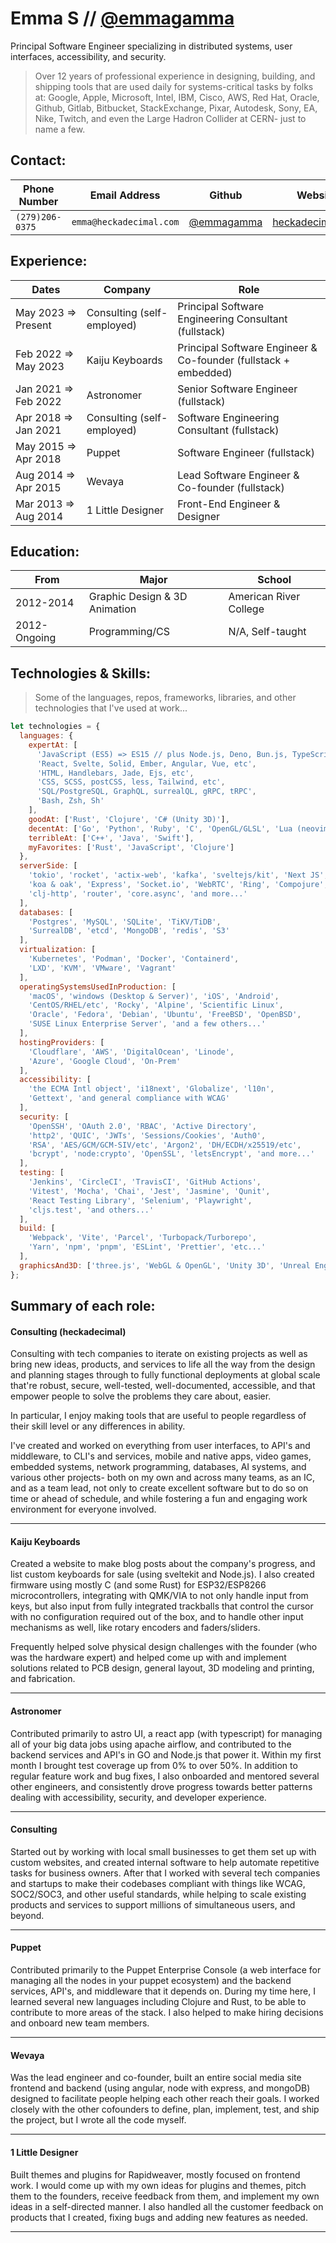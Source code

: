 # Emma S // [@emmagamma](https://github.com/emmagamma)

Principal Software Engineer specializing in distributed systems, user interfaces, accessibility, and security.

> Over 12 years of professional experience in designing, building, and shipping tools that are used daily for systems-critical tasks by folks at: Google, Apple, Microsoft, Intel, IBM, Cisco, AWS, Red Hat, Oracle, Github, Gitlab, Bitbucket, StackExchange, Pixar, Autodesk, Sony, EA, Nike, Twitch, and even the Large Hadron Collider at CERN- just to name a few.

## Contact:

| Phone Number    | Email Address                     | Github                                    | Website                                      |
| --------------- | --------------------------------- | ----------------------------------------- | -------------------------------------------- |
| `(279)206-0375` | `emma@heckadecimal.com`           | [@emmagamma](https://github.com/emmagamma) | [heckadecimal.com](https://heckadecimal.com) | 

## Experience:

| Dates                   | Company                           | Role                                                            |
| -------------------------- | --------------------------------- | --------------------------------------------------------------- |
| May 2023 => Present     | Consulting (self-employed)        | Principal Software Engineering Consultant (fullstack)                     |
| Feb 2022 => May 2023    | Kaiju Keyboards                   | Principal Software Engineer & Co-founder (fullstack + embedded)           |
| Jan 2021 => Feb 2022    | Astronomer                        | Senior Software Engineer (fullstack)                            |
| Apr 2018 => Jan 2021    | Consulting (self-employed)        | Software Engineering Consultant (fullstack)                     |
| May 2015 => Apr 2018    | Puppet                            | Software Engineer (fullstack)                                   |
| Aug 2014 => Apr 2015    | Wevaya                            | Lead Software Engineer & Co-founder (fullstack)                 |
| Mar 2013 => Aug 2014    | 1 Little Designer                 | Front-End Engineer & Designer                                   |

## Education:

| From         | Major                         | School                 |
| ------------ | ----------------------------- | ---------------------- |
| 2012-2014    | Graphic Design & 3D Animation | American River College |
| 2012-Ongoing | Programming/CS                | N/A, Self-taught       |

## Technologies & Skills:
> Some of the languages, repos, frameworks, libraries, and other technologies that I've used at work...

```javascript
let technologies = {
  languages: {
    expertAt: [
      'JavaScript (ES5) => ES15 // plus Node.js, Deno, Bun.js, TypeScript, JSDoc, etc',
      'React, Svelte, Solid, Ember, Angular, Vue, etc',
      'HTML, Handlebars, Jade, Ejs, etc',
      'CSS, SCSS, postCSS, less, Tailwind, etc',
      'SQL/PostgreSQL, GraphQL, surrealQL, gRPC, tRPC',
      'Bash, Zsh, Sh'
    ],
    goodAt: ['Rust', 'Clojure', 'C# (Unity 3D)'],
    decentAt: ['Go', 'Python', 'Ruby', 'C', 'OpenGL/GLSL', 'Lua (neovim)'],
    terribleAt: ['C++', 'Java', 'Swift'],
    myFavorites: ['Rust', 'JavaScript', 'Clojure']
  },
  serverSide: [
    'tokio', 'rocket', 'actix-web', 'kafka', 'sveltejs/kit', 'Next JS',
    'koa & oak', 'Express', 'Socket.io', 'WebRTC', 'Ring', 'Compojure',
    'clj-http', 'router', 'core.async', 'and more...'
  ],
  databases: [
    'Postgres', 'MySQL', 'SQLite', 'TiKV/TiDB',
    'SurrealDB', 'etcd', 'MongoDB', 'redis', 'S3'
  ],
  virtualization: [
    'Kubernetes', 'Podman', 'Docker', 'Containerd', 
    'LXD', 'KVM', 'VMware', 'Vagrant'
  ],
  operatingSystemsUsedInProduction: [
    'macOS', 'windows (Desktop & Server)', 'iOS', 'Android',
    'CentOS/RHEL/etc', 'Rocky', 'Alpine', 'Scientific Linux',
    'Oracle', 'Fedora', 'Debian', 'Ubuntu', 'FreeBSD', 'OpenBSD',
    'SUSE Linux Enterprise Server', 'and a few others...'
  ],
  hostingProviders: [
    'Cloudflare', 'AWS', 'DigitalOcean', 'Linode',
    'Azure', 'Google Cloud', 'On-Prem'
  ],
  accessibility: [
    'the ECMA Intl object', 'i18next', 'Globalize', 'l10n',
    'Gettext', 'and general compliance with WCAG'
  ],
  security: [
    'OpenSSH', 'OAuth 2.0', 'RBAC', 'Active Directory',
    'http2', 'QUIC', 'JWTs', 'Sessions/Cookies', 'Auth0',
    'RSA', 'AES/GCM/GCM-SIV/etc', 'Argon2', 'DH/ECDH/x25519/etc',
    'bcrypt', 'node:crypto', 'OpenSSL', 'letsEncrypt', 'and more...'
  ],
  testing: [
    'Jenkins', 'CircleCI', 'TravisCI', 'GitHub Actions',
    'Vitest', 'Mocha', 'Chai', 'Jest', 'Jasmine', 'Qunit',
    'React Testing Library', 'Selenium', 'Playwright',
    'cljs.test', 'and others...'
  ],
  build: [
    'Webpack', 'Vite', 'Parcel', 'Turbopack/Turborepo',
    'Yarn', 'npm', 'pnpm', 'ESLint', 'Prettier', 'etc...'
  ],
  graphicsAnd3D: ['three.js', 'WebGL & OpenGL', 'Unity 3D', 'Unreal Engine', 'Blender 3D']
};
```

## Summary of each role:

#### Consulting (heckadecimal)

Consulting with tech companies to iterate on existing projects as well as bring new ideas, products, and services to life all the way from the design and planning stages through to fully functional deployments at global scale that're robust, secure, well-tested, well-documented, accessible, and that empower people to solve the problems they care about, easier.

In particular, I enjoy making tools that are useful to people regardless of their skill level or any differences in ability.

I've created and worked on everything from user interfaces, to API's and middleware, to CLI's and services, mobile and native apps, video games, embedded systems, network programming, databases, AI systems, and various other projects- both on my own and across many teams, as an IC, and as a team lead, not only to create excellent software but to do so on time or ahead of schedule, and while fostering a fun and engaging work environment for everyone involved.

---

#### Kaiju Keyboards

Created a website to make blog posts about the company's progress, and list custom keyboards for sale (using sveltekit and Node.js). I also created firmware using mostly C (and some Rust) for ESP32/ESP8266 microcontrollers, integrating with QMK/VIA to not only handle input from keys, but also input from fully integrated trackballs that control the cursor with no configuration required out of the box, and to handle other input mechanisms as well, like rotary encoders and faders/sliders.

Frequently helped solve physical design challenges with the founder (who was the hardware expert) and helped come up with and implement solutions related to PCB design, general layout, 3D modeling and printing, and fabrication.

---

#### Astronomer

Contributed primarily to astro UI, a react app (with typescript) for managing all of your big data jobs using apache airflow, and contributed to the backend services and API's in GO and Node.js that power it. Within my first month I brought test coverage up from 0% to over 50%. In addition to regular feature work and bug fixes, I also onboarded and mentored several other engineers, and consistently drove progress towards better patterns dealing with accessibility, security, and developer experience.

---

#### Consulting

Started out by working with local small businesses to get them set up with custom websites, and created internal software to help automate repetitive tasks for business owners. After that I worked with several tech companies and startups to make their codebases compliant with things like WCAG, SOC2/SOC3, and other useful standards, while helping to scale existing products and services to support millions of simultaneous users, and beyond.

---

#### Puppet

Contributed primarily to the Puppet Enterprise Console (a web interface for managing all the nodes in your puppet ecosystem) and the backend services, API's, and middleware that it depends on. During my time here, I learned several new languages including Clojure and Rust, to be able to contribute to more areas of the stack. I also helped to make hiring decisions and onboard new team members.

---

#### Wevaya

Was the lead engineer and co-founder, built an entire social media site frontend and backend (using angular, node with express, and mongoDB) designed to facilitate people helping each other reach their goals. I worked closely with the other cofounders to define, plan, implement, test, and ship the project, but I wrote all the code myself.

---

#### 1 Little Designer

Built themes and plugins for Rapidweaver, mostly focused on frontend work. I would come up with my own ideas for plugins and themes, pitch them to the founders, receive feedback from them, and implement my own ideas in a self-directed manner. I also handled all the customer feedback on products that I created, fixing bugs and adding new features as needed.

---
